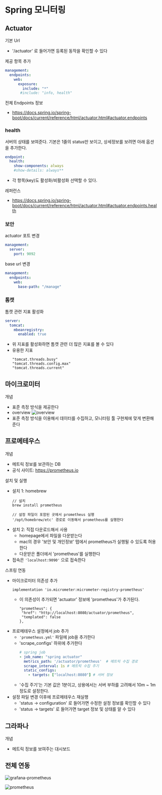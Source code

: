 # Spring 모니터링 
## Actuator
기본 Url
- '/actuator' 로 들어가면 등록된 동작을 확인할 수 있다

제공 항목 추가
```yml
management:
  endpoints:
    web:
      exposure:
        include: "*"
       #include: "info, health"
```
전체 Endpoints 정보
- https://docs.spring.io/spring-boot/docs/current/reference/html/actuator.html#actuator.endpoints

### health
서버의 상태를 보여준다. 기본은 1줄의 status만 보이고, 상세정보를 보려면 아래 옵션을 추가한다.
```yml
endpoint:
  health:
    show-components: always
    #show-details: always**
```
- 각 항목(key)도 활성화/비활성화 선택할 수 있다.


레퍼런스
- https://docs.spring.io/spring-boot/docs/current/reference/html/actuator.html#actuator.endpoints.health

### 보안
actuator 포트 변경
```yaml
management:
  server:
    port: 9092
```

base url 변경
```yaml
management:
  endpoints:
    web:
      base-path: "/manage"
```

### 톰캣
톰캣 관련 지표 활성화
```yaml
server:
  tomcat:
    mbeanregistry:
      enabled: true
```
- 위 지표를 활성화하면 톰캣 관련 더 많은 지표를 볼 수 있다
- 유용한 지표
   ```
   "tomcat.threads.busy"
   "tomcat.threads.config.max"
   "tomcat.threads.current"
   ```

## 마이크로미터
개념
- 표준 측정 방식을 제공한다
- overview
   ![overview](/images/micrometer_overview.png)
- 표준 측정 방식을 이용해서 데이터를 수집하고, 모니터링 툴 구현체에 맞게 변환해준다

## 프로메테우스
개념
- 메트릭 정보를 보관하는 DB
- 공식 사이트: https://prometheus.io

설치 및 실행
- 설치 1: homebrew
   ```
   // 설치
   brew install prometheus

   // 설정 파일이 포함된 곳에서 prometheus 실행
   '/opt/homebrew/etc' 경로로 이동해서 prometheus를 실행한다
   ```
- 설치 2: 직접 다운로드해서 사용
   - homepage에서 파일을 다운받는다
   - mac의 경우 '보안 및 개인정보' 탭에서 prometheus가 실행될 수 있도록 허용한다
   - 다운받은 폴더에서 'prometheus'를 실행한다
- 접속은 `'localhost:9090'` 으로 접속한다

스프링 연동
- 마이크로미터 의존성 추가
   ```
   implementation 'io.micrometer:micrometer-registry-prometheus'
   ```
  - 이 의존성이 추가되면 'actuator' 정보에 'prometheus'가 추가된다. 
     ```
     "prometheus": {
      "href": "http://localhost:8080/actuator/prometheus",
      "templated": false
     },
     ```
- 프로메테우스 설정에서 job 추가
   - `'prometheus.yml'` 파일에 job을 추가한다
   - 'scrape_configs' 하위에 추가한다
      ```yml
      # spring job
      - job_name: "spring actuator"
        metrics_path: '/actuator/prometheus'  # 메트릭 수집 경로
        scrape_interval: 1s # 메트릭 수집 주기
        static_configs:
          - targets: ["localhost:8080"] # 서버 정보
      ```
  - '수집 주기'는 기본 값은 1분이고, 상용에서는 서버 부하를 고려해서 10m ~ 1m 정도로 설정한다. 
- 설정 파일 변경 이후에 프로메테우스 재실행
   - 'status -> configuration' 로 들어가면 수정한 설정 정보를 확인할 수 있다
   - 'status -> targets' 로 들어가면 target 정보 및 상태를 알 수 있다
   

## 그라파나
개념
- 메트릭 정보를 보여주는 대시보드

## 전체 연동
![grafana-prometheus](/images/grafana-prometheus.png)

![prometheus](/images/prometheus.png)